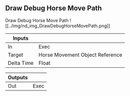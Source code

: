 ## Draw Debug Horse Move Path
Draw Debug Horse Move Path
![[../img/nd_img_DrawDebugHorseMovePath.png]]

|Inputs||
|--|--|
| In | Exec |
| Target | Horse Movement Object Reference |
| Delta Time | Float |

|Outputs||
|--|--|
| Out | Exec |
